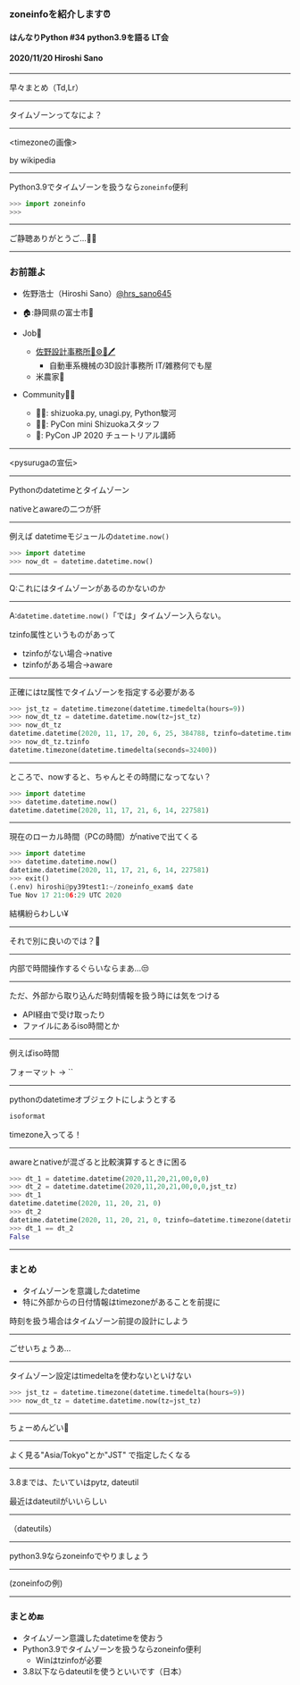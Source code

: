 ### zoneinfoを紹介します⏰

#### はんなりPython #34 python3.9を語る LT会

#### 2020/11/20 Hiroshi Sano

---

早々まとめ（Td,Lr）

---

タイムゾーンってなによ？

---


<timezoneの画像>

by wikipedia



---

Python3.9でタイムゾーンを扱うなら`zoneinfo`便利

```python
>>> import zoneinfo
>>>


```


---

ご静聴ありがとうご…🙇‍♂️

---

### お前誰よ

- 佐野浩士（Hiroshi Sano）[@hrs_sano645](https://twitter.com/hrs_sano645)
- 🏠:静岡県の富士市🗻

- Job💼
  - [佐野設計事務所🚗⚙️📏🖊️](https://sano-design.info) 
    - 自動車系機械の3D設計事務所 IT/雑務何でも屋
  - 米農家🌾
- Community🧑‍💻
  - 🗻🐍: shizuoka.py, unagi.py, Python駿河
  - 🗻🐍: PyCon mini Shizuokaスタッフ
  - 🐍: PyCon JP 2020 チュートリアル講師

---

<pysurugaの宣伝>
  
---

Pythonのdatetimeとタイムゾーン

nativeとawareの二つが肝

---

例えば datetimeモジュールの`datetime.now()`

```python
>>> import datetime
>>> now_dt = datetime.datetime.now()
```

---

Q:これにはタイムゾーンがあるのかないのか

---

A:`datetime.datetime.now()`「では」タイムゾーン入らない。

tzinfo属性というものがあって

- tzinfoがない場合->native
- tzinfoがある場合->aware

---

正確にはtz属性でタイムゾーンを指定する必要がある
```python
>>> jst_tz = datetime.timezone(datetime.timedelta(hours=9))
>>> now_dt_tz = datetime.datetime.now(tz=jst_tz)
>>> now_dt_tz
datetime.datetime(2020, 11, 17, 20, 6, 25, 384788, tzinfo=datetime.timezone(datetime.timedelta(seconds=32400)))
>>> now_dt_tz.tzinfo
datetime.timezone(datetime.timedelta(seconds=32400))
```

---

ところで、nowすると、ちゃんとその時間になってない？

```python
>>> import datetime
>>> datetime.datetime.now()
datetime.datetime(2020, 11, 17, 21, 6, 14, 227581)
```

---

現在のローカル時間（PCの時間）がnativeで出てくる

```python
>>> import datetime
>>> datetime.datetime.now()
datetime.datetime(2020, 11, 17, 21, 6, 14, 227581)
>>> exit()
(.env) hiroshi@py39test1:~/zoneinfo_exam$ date
Tue Nov 17 21:06:29 UTC 2020
```

結構紛らわしい¥

---

それで別に良いのでは？🤔

---

内部で時間操作するぐらいならまあ…😒

---

ただ、外部から取り込んだ時刻情報を扱う時には気をつける

- API経由で受け取ったり
- ファイルにあるiso時間とか

---

例えばiso時間

フォーマット -> ``

---

pythonのdatetimeオブジェクトにしようとする

```python
isoformat
```

timezone入ってる！

---

awareとnativeが混ざると比較演算するときに困る

```python
>>> dt_1 = datetime.datetime(2020,11,20,21,00,0,0)
>>> dt_2 = datetime.datetime(2020,11,20,21,00,0,0,jst_tz)
>>> dt_1
datetime.datetime(2020, 11, 20, 21, 0)
>>> dt_2
datetime.datetime(2020, 11, 20, 21, 0, tzinfo=datetime.timezone(datetime.timedelta(seconds=32400)))
>>> dt_1 == dt_2
False
```

---

### まとめ

- タイムゾーンを意識したdatetime
- 特に外部からの日付情報はtimezoneがあることを前提に

時刻を扱う場合はタイムゾーン前提の設計にしよう

---

ごせいちょうあ...

---

タイムゾーン設定はtimedeltaを使わないといけない

```python
>>> jst_tz = datetime.timezone(datetime.timedelta(hours=9))
>>> now_dt_tz = datetime.datetime.now(tz=jst_tz)
```

---

ちょーめんどい🥺

---

よく見る"Asia/Tokyo"とか"JST" で指定したくなる

---

3.8までは、たいていはpytz, dateutil

最近はdateutilがいいらしい

---

（dateutils）

---

python3.9ならzoneinfoでやりましょう

---

(zoneinfoの例)

---

### まとめ🔚

- タイムゾーン意識したdatetimeを使おう
- Python3.9でタイムゾーンを扱うならzoneinfo便利
  - Winはtzinfoが必要
- 3.8以下ならdateutilを使うといいです（日本）
